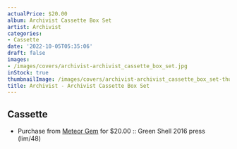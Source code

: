```yaml
---
actualPrice: $20.00
album: Archivist Cassette Box Set
artist: Archivist
categories:
- Cassette
date: '2022-10-05T05:35:06'
draft: false
images:
- /images/covers/archivist-archivist_cassette_box_set.jpg
inStock: true
thumbnailImage: /images/covers/archivist-archivist_cassette_box_set-thumb.jpg
title: Archivist - Archivist Cassette Box Set
---
```


## Cassette
* Purchase from [Meteor Gem](https://meteor-gem.com/products/archivist-archivist-cassette-box-set) for $20.00 :: Green Shell 2016 press (lim/48)

